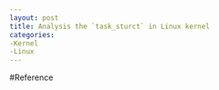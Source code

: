 ```yaml
---
layout: post
title: Analysis the `task_sturct` in Linux kernel
categories: 
-Kernel
-Linux
---
```


#Reference

